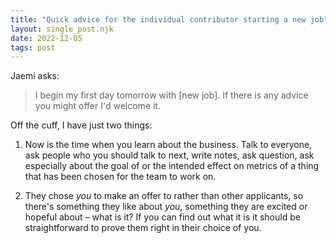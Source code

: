 ```yaml
---
title: "Quick advice for the individual contributor starting a new job"
layout: single_post.njk
date: 2022-12-05
tags: post
---
```


Jaemi asks:

> I begin my first day tomorrow with \[new job\]. If there is any advice you might offer I'd welcome it.

Off the cuff, I have just two things:

1. Now is the time when you learn about the business. Talk to everyone, ask people who you should talk to next, write notes, ask question, ask especially about the goal of or the intended effect on metrics of a thing that has been chosen for the team to work on.

3. They chose _you_ to make an offer to rather than other applicants, so there's something they like about _you_, something they are excited or hopeful about – what is it? If you can find out what it is it should be straightforward to prove them right in their choice of you.
